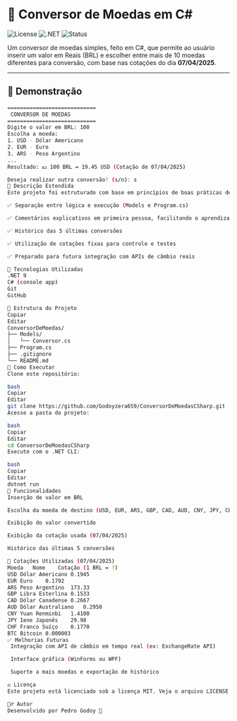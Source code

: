 # 💱 Conversor de Moedas em C#

![License](https://img.shields.io/badge/license-MIT-blue.svg)
![.NET](https://img.shields.io/badge/.NET-9.0-blue)
![Status](https://img.shields.io/badge/status-Em%20Desenvolvimento-yellow)

Um conversor de moedas simples, feito em C#, que permite ao usuário inserir um valor em Reais (BRL) e escolher entre mais de 10 moedas diferentes para conversão, com base nas cotações do dia **07/04/2025**.

---

## 📸 Demonstração

```bash
============================
 CONVERSOR DE MOEDAS
============================
Digite o valor em BRL: 100
Escolha a moeda:
1. USD - Dólar Americano
2. EUR - Euro
3. ARS - Peso Argentino
...
Resultado: 💵 100 BRL = 19.45 USD (Cotação de 07/04/2025)

Deseja realizar outra conversão? (s/n): s
📖 Descrição Estendida
Este projeto foi estruturado com base em princípios de boas práticas de programação:

✅ Separação entre lógica e execução (Models e Program.cs)

✅ Comentários explicativos em primeira pessoa, facilitando o aprendizado

✅ Histórico das 5 últimas conversões

✅ Utilização de cotações fixas para controle e testes

✅ Preparado para futura integração com APIs de câmbio reais

🚀 Tecnologias Utilizadas
.NET 9
C# (console app)
Git
GitHub

📂 Estrutura do Projeto
Copiar
Editar
ConversorDeMoedas/
├── Models/
│   └── Conversor.cs
├── Program.cs
├── .gitignore
└── README.md
🧪 Como Executar
Clone este repositório:

bash
Copiar
Editar
git clone https://github.com/Godoyzera659/ConversorDeMoedasCSharp.git
Acesse a pasta do projeto:

bash
Copiar
Editar
cd ConversorDeMoedasCSharp
Execute com o .NET CLI:

bash
Copiar
Editar
dotnet run
🔧 Funcionalidades
Inserção de valor em BRL

Escolha da moeda de destino (USD, EUR, ARS, GBP, CAD, AUD, CNY, JPY, CHF, BTC, etc)

Exibição do valor convertido

Exibição da cotação usada (07/04/2025)

Histórico das últimas 5 conversões

📅 Cotações Utilizadas (07/04/2025)
Moeda	Nome	Cotação (1 BRL = ?)
USD	Dólar Americano	0.1945
EUR	Euro	0.1792
ARS	Peso Argentino	173.33
GBP	Libra Esterlina	0.1533
CAD	Dólar Canadense	0.2667
AUD	Dólar Australiano	0.2950
CNY	Yuan Renminbi	1.4100
JPY	Iene Japonês	29.98
CHF	Franco Suíço	0.1770
BTC	Bitcoin	0.000003
✅ Melhorias Futuras
 Integração com API de câmbio em tempo real (ex: ExchangeRate API)

 Interface gráfica (WinForms ou WPF)

 Suporte a mais moedas e exportação de histórico

⚖️ Licença
Este projeto está licenciado sob a licença MIT. Veja o arquivo LICENSE para mais detalhes.

🙋‍♂️ Autor
Desenvolvido por Pedro Godoy 🚀

